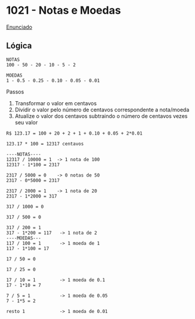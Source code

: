 # 1021 - Notas e Moedas
[Enunciado](https://www.beecrowd.com.br/repository/UOJ_1021.html)

## Lógica
```
NOTAS
100 - 50 - 20 - 10 - 5 - 2

MOEDAS
1 - 0.5 - 0.25 - 0.10 - 0.05 - 0.01
```
Passos  
1. Transformar o valor em centavos
2. Dividir o valor pelo número de centavos correspondente a nota/moeda
3. Atualize o valor dos centavos subtraindo o número de centavos vezes seu valor
```
R$ 123.17 = 100 + 20 + 2 + 1 + 0.10 + 0.05 + 2*0.01

123.17 * 100 = 12317 centavos

----NOTAS----
12317 / 10000 = 1  -> 1 nota de 100
12317 - 1*100 = 2317

2317 / 5000 = 0    -> 0 notas de 50
2317 - 0*5000 = 2317

2317 / 2000 = 1    -> 1 nota de 20
2317 - 1*2000 = 317

317 / 1000 = 0

317 / 500 = 0

317 / 200 = 1
317 - 1*200 = 117   -> 1 nota de 2
----MOEDAS---
117 / 100 = 1       -> 1 moeda de 1
117 - 1*100 = 17

17 / 50 = 0

17 / 25 = 0

17 / 10 = 1         -> 1 moeda de 0.1
17 - 1*10 = 7

7 / 5 = 1           -> 1 moeda de 0.05
7 - 1*5 = 2

resto 1             -> 1 moeda de 0.01
```